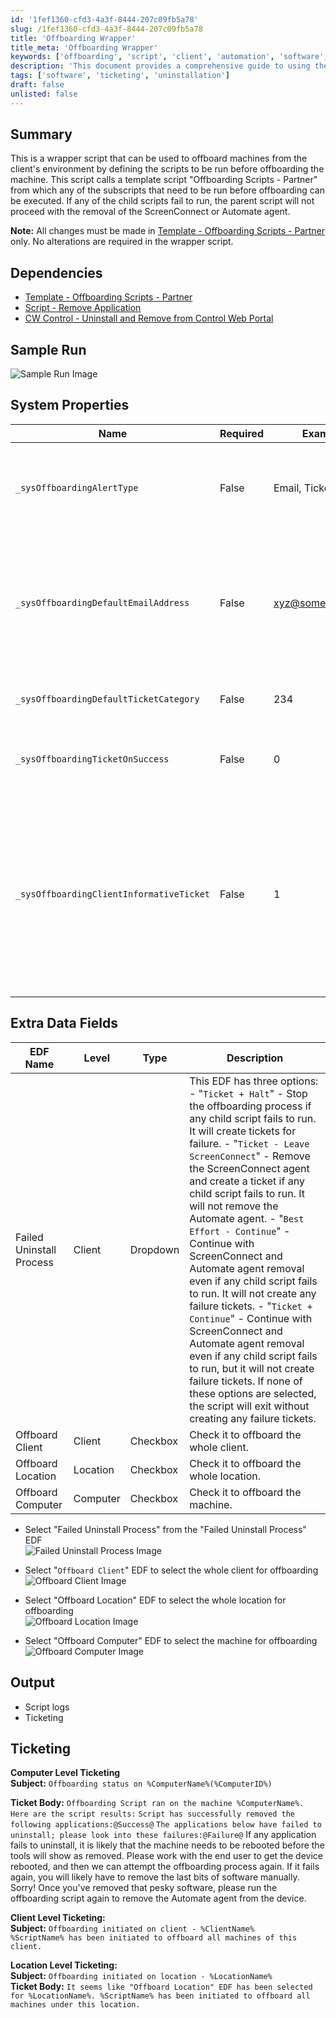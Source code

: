 ```yaml
---
id: '1fef1360-cfd3-4a3f-8444-207c09fb5a78'
slug: /1fef1360-cfd3-4a3f-8444-207c09fb5a78
title: 'Offboarding Wrapper'
title_meta: 'Offboarding Wrapper'
keywords: ['offboarding', 'script', 'client', 'automation', 'software', 'ticketing']
description: 'This document provides a comprehensive guide to using the Offboarding Wrapper Script for client machines, detailing its dependencies, system properties, and output expectations. This script ensures that all necessary subscripts are executed before removing machines from the client environment, with built-in ticketing for tracking failures and successes.'
tags: ['software', 'ticketing', 'uninstallation']
draft: false
unlisted: false
---
```


## Summary

This is a wrapper script that can be used to offboard machines from the client's environment by defining the scripts to be run before offboarding the machine. This script calls a template script "Offboarding Scripts - Partner" from which any of the subscripts that need to be run before offboarding can be executed. If any of the child scripts fail to run, the parent script will not proceed with the removal of the ScreenConnect or Automate agent.

**Note:** All changes must be made in [Template - Offboarding Scripts - Partner](/docs/c74040d5-4fbb-487f-bb4f-b19696daab1c) only. No alterations are required in the wrapper script.

## Dependencies

- [Template - Offboarding Scripts - Partner](/docs/c74040d5-4fbb-487f-bb4f-b19696daab1c)
- [Script - Remove Application](/docs/494f7109-e4b2-4ffa-93f8-e33089b09b4e)
- [CW Control - Uninstall and Remove from Control Web Portal](/docs/d69c20e1-e605-4cf9-bf35-bbe4c74f134f)

## Sample Run

![Sample Run Image](../../../static/img/docs/1fef1360-cfd3-4a3f-8444-207c09fb5a78/image_1.webp)

## System Properties

| Name                                   | Required | Example                      | Description                                                                                                                                                                                                                      |
|----------------------------------------|----------|------------------------------|----------------------------------------------------------------------------------------------------------------------------------------------------------------------------------------------------------------------------------|
| `_sysOffboardingAlertType`            | False    | Email, Ticket                | - Set its value to 'Ticket' to enable ticketing. - Set its value to 'Email' to enable emailing. - Set its value to 'Email, Ticket' to enable both emailing and ticketing.                                                                 |
| `_sysOffboardingDefaultEmailAddress`  | False    | [xyz@something.com](mailto:xyz@something.com) | Default email address to send the alerts to. If nothing is mentioned in this property, the script will send the emails to the user who ran the script. **Note:** The script will only send emails if `_sysOffboardingAlertType` system property is set to email. |
| `_sysOffboardingDefaultTicketCategory`| False    | 234                          | Mention the ticket creation category in order to direct the tickets to the right board in Manage.                                                                                                                              |
| `_sysOffboardingTicketOnSuccess`      | False    | 0                            | Set it to '1' to receive tickets if the script successfully removes all the required applications from the machine.                                                                                                           |
| `_sysOffboardingClientInformativeTicket` | False  | 1                            | This system property creates a client/location level ticket whenever someone opts for Client/location offboarding using the `Offboard Client` EDF or `Offboard Location` EDF. Its default value is '1', which means the script will create a client/location ticket if it's not already created on these EDF selections. Set it to '0' to disable this client/location ticket. |

## Extra Data Fields

| EDF Name               | Level    | Type     | Description                                                                                                                                                                                                                     |
|-----------------------|----------|----------|---------------------------------------------------------------------------------------------------------------------------------------------------------------------------------------------------------------------------------|
| Failed Uninstall Process | Client  | Dropdown | This EDF has three options: - "`Ticket + Halt`" - Stop the offboarding process if any child script fails to run. It will create tickets for failure. - "`Ticket - Leave ScreenConnect`" - Remove the ScreenConnect agent and create a ticket if any child script fails to run. It will not remove the Automate agent. - "`Best Effort - Continue`" - Continue with ScreenConnect and Automate agent removal even if any child script fails to run. It will not create any failure tickets. - "`Ticket + Continue`" - Continue with ScreenConnect and Automate agent removal even if any child script fails to run, but it will not create failure tickets. If none of these options are selected, the script will exit without creating any failure tickets. |
| Offboard Client       | Client   | Checkbox  | Check it to offboard the whole client.                                                                                                                                                                                         |
| Offboard Location     | Location | Checkbox  | Check it to offboard the whole location.                                                                                                                                                                                       |
| Offboard Computer     | Computer | Checkbox  | Check it to offboard the machine.                                                                                                                                                                                            |

- Select "Failed Uninstall Process" from the "Failed Uninstall Process" EDF  
  ![Failed Uninstall Process Image](../../../static/img/docs/1fef1360-cfd3-4a3f-8444-207c09fb5a78/image_2.webp)

- Select "`Offboard Client`" EDF to select the whole client for offboarding  
  ![Offboard Client Image](../../../static/img/docs/1fef1360-cfd3-4a3f-8444-207c09fb5a78/image_3.webp)

- Select "Offboard Location" EDF to select the whole location for offboarding  
  ![Offboard Location Image](../../../static/img/docs/1fef1360-cfd3-4a3f-8444-207c09fb5a78/image_4.webp)

- Select "Offboard Computer" EDF to select the machine for offboarding  
  ![Offboard Computer Image](../../../static/img/docs/1fef1360-cfd3-4a3f-8444-207c09fb5a78/image_5.webp)

## Output

- Script logs
- Ticketing

## Ticketing

**Computer Level Ticketing**  
**Subject:** `Offboarding status on %ComputerName%(%ComputerID%)`

**Ticket Body:** `Offboarding Script ran on the machine %ComputerName%. Here are the script results:`
`Script has successfully removed the following applications:@Success@`
`The applications below have failed to uninstall; please look into these failures:@Failure@`
If any application fails to uninstall, it is likely that the machine needs to be rebooted before the tools will show as removed. Please work with the end user to get the device rebooted, and then we can attempt the offboarding process again. If it fails again, you will likely have to remove the last bits of software manually. Sorry! Once you've removed that pesky software, please run the offboarding script again to remove the Automate agent from the device.

**Client Level Ticketing:**  
**Subject:** `Offboarding initiated on client - %ClientName%`  
`%ScriptName% has been initiated to offboard all machines of this client.`

**Location Level Ticketing:**  
**Subject:** `Offboarding initiated on location - %LocationName%`  
**Ticket Body:** `It seems like "Offboard Location" EDF has been selected for %LocationName%. %ScriptName% has been initiated to offboard all machines under this location.`


